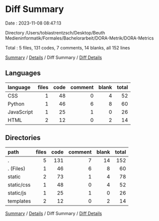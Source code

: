 # Diff Summary

Date : 2023-11-08 08:47:13

Directory /Users/tobiastrentzsch/Desktop/Beuth Medieninformatik/Formales/Bachelorarbeit/DORA-Metrik/DORA-Metrics

Total : 5 files,  131 codes, 7 comments, 14 blanks, all 152 lines

[Summary](results.md) / [Details](details.md) / Diff Summary / [Diff Details](diff-details.md)

## Languages
| language | files | code | comment | blank | total |
| :--- | ---: | ---: | ---: | ---: | ---: |
| CSS | 1 | 48 | 0 | 4 | 52 |
| Python | 1 | 46 | 6 | 8 | 60 |
| JavaScript | 1 | 25 | 1 | 0 | 26 |
| HTML | 2 | 12 | 0 | 2 | 14 |

## Directories
| path | files | code | comment | blank | total |
| :--- | ---: | ---: | ---: | ---: | ---: |
| . | 5 | 131 | 7 | 14 | 152 |
| . (Files) | 1 | 46 | 6 | 8 | 60 |
| static | 2 | 73 | 1 | 4 | 78 |
| static/css | 1 | 48 | 0 | 4 | 52 |
| static/js | 1 | 25 | 1 | 0 | 26 |
| templates | 2 | 12 | 0 | 2 | 14 |

[Summary](results.md) / [Details](details.md) / Diff Summary / [Diff Details](diff-details.md)